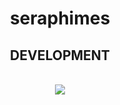 <h1 align="center" > seraphimes </h1>
<h2 align="center" > DEVELOPMENT </h2>
<br/>
<div align="center">
  <a href="https://skillicons.dev">
    <img src="https://skillicons.dev/icons?i=python,javascript,c,cpp,react,vscode,arch-dark,aftereffects" /><br>
